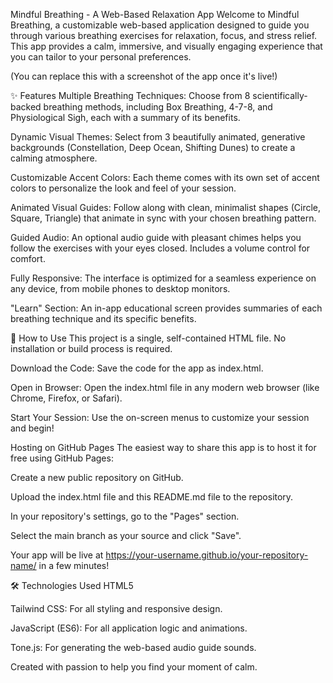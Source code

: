 Mindful Breathing - A Web-Based Relaxation App
Welcome to Mindful Breathing, a customizable web-based application designed to guide you through various breathing exercises for relaxation, focus, and stress relief. This app provides a calm, immersive, and visually engaging experience that you can tailor to your personal preferences.

(You can replace this with a screenshot of the app once it's live!)

✨ Features
Multiple Breathing Techniques: Choose from 8 scientifically-backed breathing methods, including Box Breathing, 4-7-8, and Physiological Sigh, each with a summary of its benefits.

Dynamic Visual Themes: Select from 3 beautifully animated, generative backgrounds (Constellation, Deep Ocean, Shifting Dunes) to create a calming atmosphere.

Customizable Accent Colors: Each theme comes with its own set of accent colors to personalize the look and feel of your session.

Animated Visual Guides: Follow along with clean, minimalist shapes (Circle, Square, Triangle) that animate in sync with your chosen breathing pattern.

Guided Audio: An optional audio guide with pleasant chimes helps you follow the exercises with your eyes closed. Includes a volume control for comfort.

Fully Responsive: The interface is optimized for a seamless experience on any device, from mobile phones to desktop monitors.

"Learn" Section: An in-app educational screen provides summaries of each breathing technique and its specific benefits.

🚀 How to Use
This project is a single, self-contained HTML file. No installation or build process is required.

Download the Code: Save the code for the app as index.html.

Open in Browser: Open the index.html file in any modern web browser (like Chrome, Firefox, or Safari).

Start Your Session: Use the on-screen menus to customize your session and begin!

Hosting on GitHub Pages
The easiest way to share this app is to host it for free using GitHub Pages:

Create a new public repository on GitHub.

Upload the index.html file and this README.md file to the repository.

In your repository's settings, go to the "Pages" section.

Select the main branch as your source and click "Save".

Your app will be live at https://your-username.github.io/your-repository-name/ in a few minutes!

🛠️ Technologies Used
HTML5

Tailwind CSS: For all styling and responsive design.

JavaScript (ES6): For all application logic and animations.

Tone.js: For generating the web-based audio guide sounds.

Created with passion to help you find your moment of calm.